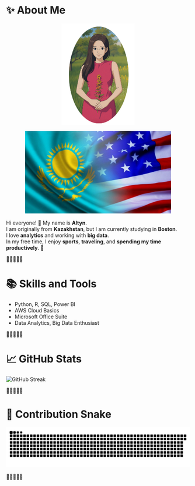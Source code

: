 # ✨ About Me

<p align="center">
  <img src="assets/altyn.png" width="200px" alt="Altyn's photo" />
</p>

<p align="center">
  <img src="assets/usakz.png" width="400px" alt="Kazakhstan and USA flags" />
</p>


Hi everyone! 👋 My name is **Altyn**.  
I am originally from **Kazakhstan**, but I am currently studying in **Boston**.  
I love **analytics** and working with **big data**.  
In my free time, I enjoy **sports**, **traveling**, and **spending my time productively**. 🚀

🌸🌸🌸🌸🌸

# 📚 Skills and Tools

- Python, R, SQL, Power BI
- AWS Cloud Basics
- Microsoft Office Suite
- Data Analytics, Big Data Enthusiast

🌸🌸🌸🌸🌸

# 📈 GitHub Stats

![GitHub Streak](https://github-readme-streak-stats.herokuapp.com/?user=altynliv&theme=dark)

🌸🌸🌸🌸🌸

# 🐍 Contribution Snake

![Contribution Snake](https://github.com/altynliv/altynliv/blob/output/github-contribution-grid-snake.svg)

🌸🌸🌸🌸🌸
